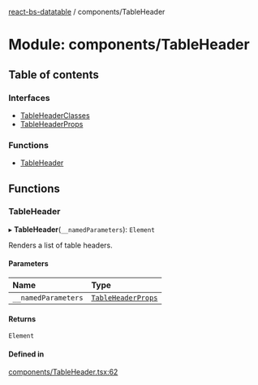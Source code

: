 [react-bs-datatable](../README.md) / components/TableHeader

# Module: components/TableHeader

## Table of contents

### Interfaces

- [TableHeaderClasses](../interfaces/components_TableHeader.TableHeaderClasses.md)
- [TableHeaderProps](../interfaces/components_TableHeader.TableHeaderProps.md)

### Functions

- [TableHeader](components_TableHeader.md#tableheader)

## Functions

### TableHeader

▸ **TableHeader**(`__namedParameters`): `Element`

Renders a list of table headers.

#### Parameters

| Name | Type |
| :------ | :------ |
| `__namedParameters` | [`TableHeaderProps`](../interfaces/components_TableHeader.TableHeaderProps.md) |

#### Returns

`Element`

#### Defined in

[components/TableHeader.tsx:62](https://github.com/imballinst/react-bs-datatable/blob/e17bad5/src/components/TableHeader.tsx#L62)
